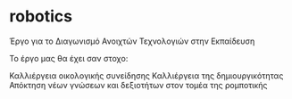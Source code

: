 # robotics
Έργο για το Διαγωνισμό Ανοιχτών Τεχνολογιών στην Εκπαίδευση

Το έργο μας θα έχει σαν στοχο:

Καλλιέργεια οικολογικής συνείδησης
Καλλιέργεια της δημιουργικότητας
Απόκτηση νέων γνώσεων και δεξιοτήτων στον τομέα της ρομποτικής
